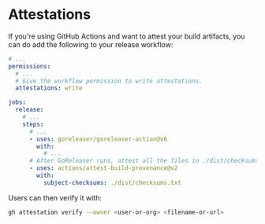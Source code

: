 # Attestations

If you're using GitHub Actions and want to attest your build artifacts, you can
do add the following to your release workflow:

```yaml title=".github/workflows/release.yml
# ...
permissions:
  # ...
  # Give the workflow permission to write attestations.
  attestations: write

jobs:
  release:
    # ...
    steps:
      # ...
      - uses: goreleaser/goreleaser-action@v6
        with:
          # ...
      # After GoReleaser runs, attest all the files in ./dist/checksums.txt:
      - uses: actions/attest-build-provenance@v2
        with:
          subject-checksums: ./dist/checksums.txt
```

Users can then verify it with:

```bash
gh attestation verify --owner <user-or-org> <filename-or-url>
```
